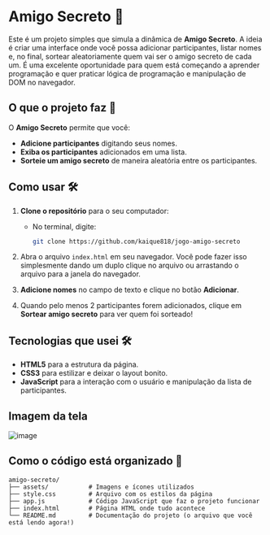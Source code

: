 # Amigo Secreto 🎁

Este é um projeto simples que simula a dinâmica de **Amigo Secreto**. A ideia é criar uma interface onde você possa adicionar participantes, listar nomes e, no final, sortear aleatoriamente quem vai ser o amigo secreto de cada um. É uma excelente oportunidade para quem está começando a aprender programação e quer praticar lógica de programação e manipulação de DOM no navegador.

## O que o projeto faz 🚀

O **Amigo Secreto** permite que você:

- **Adicione participantes** digitando seus nomes.
- **Exiba os participantes** adicionados em uma lista.
- **Sorteie um amigo secreto** de maneira aleatória entre os participantes.

## Como usar 🛠️

1. **Clone o repositório** para o seu computador:
   - No terminal, digite:
     ```bash
     git clone https://github.com/kaique818/jogo-amigo-secreto
     ```
   
2. Abra o arquivo `index.html` em seu navegador. Você pode fazer isso simplesmente dando um duplo clique no arquivo ou arrastando o arquivo para a janela do navegador.

3. **Adicione nomes** no campo de texto e clique no botão **Adicionar**. 

4. Quando pelo menos 2 participantes forem adicionados, clique em **Sortear amigo secreto** para ver quem foi sorteado!


## Tecnologias que usei 🛠️

- **HTML5** para a estrutura da página.
- **CSS3** para estilizar e deixar o layout bonito.
- **JavaScript** para a interação com o usuário e manipulação da lista de participantes.

## Imagem da tela
![image](https://github.com/user-attachments/assets/fbdeb2e2-b2fe-4567-acdd-2c32e561d3d4)

## Como o código está organizado 📂

```plaintext
amigo-secreto/
├── assets/           # Imagens e ícones utilizados
├── style.css         # Arquivo com os estilos da página
├── app.js            # Código JavaScript que faz o projeto funcionar
├── index.html        # Página HTML onde tudo acontece
└── README.md         # Documentação do projeto (o arquivo que você está lendo agora!)



